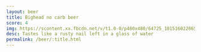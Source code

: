 ```yaml
---
layout: beer
title: Bighead no carb beer
score: 4
img: https://scontent.xx.fbcdn.net/v/t1.0-0/p480x480/64725_10151602286543745_838192247_n.jpg?oh=8b02ef41a7c70a480b74667b07fe806f&oe=591F60AC
desc: Tastes like a rusty nail left in a glass of water
permalink: /beer/:title.html
---
```

